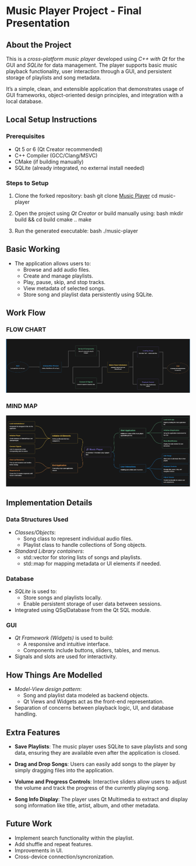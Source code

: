 # Music Player Project - Final Presentation

## About the Project

This is a *cross-platform music player* developed using *C++ with Qt* for the GUI and *SQLite* for data management. The player supports basic music playback functionality, user interaction through a GUI, and persistent storage of playlists and song metadata.

It’s a simple, clean, and extensible application that demonstrates usage of GUI frameworks, object-oriented design principles, and integration with a local database.

## Local Setup Instructions

### Prerequisites

- Qt 5 or 6 (Qt Creator recommended)
- C++ Compiler (GCC/Clang/MSVC)
- CMake (if building manually)
- SQLite (already integrated, no external install needed)

### Steps to Setup

1. Clone the forked repository:
   bash
   git clone [Music Player](https://github.com/Dharmraj06/IT_206_music-player_/tree/master)
   cd music-player
   
2. Open the project using *Qt Creator* or build manually using:
   bash
   mkdir build && cd build
   cmake ..
   make
   
3. Run the generated executable:
   bash
   ./music-player
   

## Basic Working

- The application allows users to:
  - Browse and add audio files.
  - Create and manage playlists.
  - Play, pause, skip, and stop tracks.
  - View metadata of selected songs.
  - Store song and playlist data persistently using SQLite.

## Work Flow
  ### FLOW CHART
![Main UI](Flow_Chart.png)

 ### MIND MAP
  ![Main UI](MIND_MAP_MUSIC_PLAYER.png)



## Implementation Details

### Data Structures Used

- *Classes/Objects*:
  - Song class to represent individual audio files.
  - Playlist class to handle collections of Song objects.
- *Standard Library containers*:
  - std::vector for storing lists of songs and playlists.
  - std::map for mapping metadata or UI elements if needed.

### Database

- *SQLite* is used to:
  - Store songs and playlists locally.
  - Enable persistent storage of user data between sessions.
- Integrated using QSqlDatabase from the Qt SQL module.

### GUI

- *Qt Framework (Widgets)* is used to build:
  - A responsive and intuitive interface.
  - Components include buttons, sliders, tables, and menus.
- Signals and slots are used for interactivity.

## How Things Are Modelled

- *Model-View design pattern*:
  - Song and playlist data modeled as backend objects.
  - Qt Views and Widgets act as the front-end representation.
- Separation of concerns between playback logic, UI, and database handling.

## Extra Features

- **Save Playlists**: The music player uses SQLite to save playlists and song data, ensuring they are available even after the application is closed.

- **Drag and Drop Songs**: Users can easily add songs to the player by simply dragging files into the application.

- **Volume and Progress Controls**: Interactive sliders allow users to adjust the volume and track the progress of the currently playing song.

- **Song Info Display**: The player uses Qt Multimedia to extract and display song information like title, artist, album, and other metadata.

## Future Work
- Implement search functionality within the playlist.
- Add shuffle and repeat features.
- Improvements in UI.
- Cross-device connection/syncronization.

